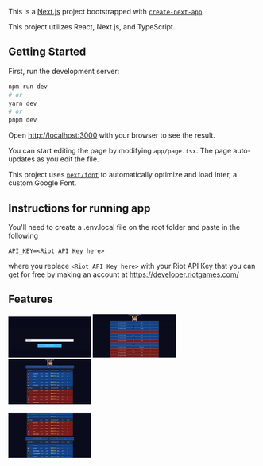 This is a [Next.js](https://nextjs.org/) project bootstrapped with [`create-next-app`](https://github.com/vercel/next.js/tree/canary/packages/create-next-app).

This project utilizes React, Next.js, and TypeScript.
## Getting Started

First, run the development server:

```bash
npm run dev
# or
yarn dev
# or
pnpm dev
```

Open [http://localhost:3000](http://localhost:3000) with your browser to see the result.

You can start editing the page by modifying `app/page.tsx`. The page auto-updates as you edit the file.

This project uses [`next/font`](https://nextjs.org/docs/basic-features/font-optimization) to automatically optimize and load Inter, a custom Google Font.

<!-- ## Learn More

To learn more about Next.js, take a look at the following resources:

- [Next.js Documentation](https://nextjs.org/docs) - learn about Next.js features and API.
- [Learn Next.js](https://nextjs.org/learn) - an interactive Next.js tutorial.

You can check out [the Next.js GitHub repository](https://github.com/vercel/next.js/) - your feedback and contributions are welcome!

## Deploy on Vercel

The easiest way to deploy your Next.js app is to use the [Vercel Platform](https://vercel.com/new?utm_medium=default-template&filter=next.js&utm_source=create-next-app&utm_campaign=create-next-app-readme) from the creators of Next.js.

Check out our [Next.js deployment documentation](https://nextjs.org/docs/deployment) for more details. -->

## Instructions for running app

You'll need to create a .env.local file on the root folder and paste in the following

```
API_KEY=<Riot API Key here>
```

where you replace ```<Riot API Key here>``` with your Riot API Key that you can get for free by making an account at https://developer.riotgames.com/

## Features
<p float="left">
  <img src="/ScreenShot Instructions/step1.png" width="33%" />
  <img src="/ScreenShot Instructions/step2.png" width="33%" />
  <img src="/ScreenShot Instructions/step3.png" width="33%" />
</p>

<p float="left">
  <img src="/ScreenShot Instructions/step4.png" width="33%" />
</p>
